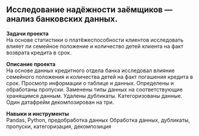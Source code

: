 ## Исследование надёжности заёмщиков — анализ банковских данных.
**Задачи проекта**  
На основе статистики о платёжеспособности клиентов исследовать влияет ли семейное положение и количество детей клиента на факт возврата кредита в срок. 

**Описание проекта**   
На основе данных кредитного отдела банка исследовал влияние семейного положения и количества детей на факт погашения кредита в срок. Просмотр информации о таблице и данных. Определены и обработаны пропуски. Заменены типы данных на соответствующие хранящимся данным. Удалены дубликаты. Категоризованы данные. Один датафрейм декомпозирован на три.

**Навыки и инструменты**    
Pandas, Python, предобработка данных
Обработка данных, дубликаты, пропуски, категоризация, декомпозиция
